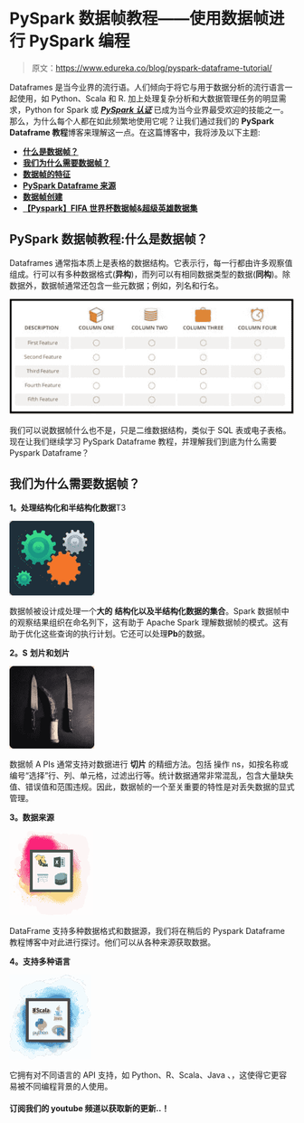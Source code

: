 # PySpark 数据帧教程——使用数据帧进行 PySpark 编程

> 原文：<https://www.edureka.co/blog/pyspark-dataframe-tutorial/>

Dataframes 是当今业界的流行语。人们倾向于将它与用于数据分析的流行语言一起使用，如 Python、Scala 和 R. 加上处理复杂分析和大数据管理任务的明显需求，Python for Spark 或 ***[PySpark 认证](https://www.edureka.co/pyspark-certification-training)*** 已成为当今业界最受欢迎的技能之一。那么，为什么每个人都在如此频繁地使用它呢？让我们通过我们的 **PySpark Dataframe 教程**博客来理解这一点。在这篇博客中，我将涉及以下主题:

*   [**什么是数据帧？**](#what)
*   [**我们为什么需要数据帧？**](#why)
*   [**数据帧的特征**](#features)
*   [**PySpark Dataframe 来源**](#sources)
*   [**数据帧创建**](#creation)
*   [**【Pyspark】FIFA 世界杯数据帧&超级英雄数据集**](#fifa)

## **PySpark 数据帧教程:什么是数据帧？**

Dataframes 通常指本质上是表格的数据结构。它表示行，每一行都由许多观察值组成。行可以有多种数据格式(**异构**)，而列可以有相同数据类型的数据(**同构**)。除数据外，数据帧通常还包含一些元数据；例如，列名和行名。

![Dataframe-Pyspark-Dataframe-Tutorial](img/69658703b15ed6c7712e26f71f0801b3.png)

我们可以说数据帧什么也不是，只是二维数据结构，类似于 SQL 表或电子表格。现在让我们继续学习 PySpark Dataframe 教程，并理解我们到底为什么需要 Pyspark Dataframe？

## **我们为什么需要数据帧？**

**1。处理结构化和半结构化数据**T3

![Processing- Pyspark-Dataframe-Tutorial](img/a2b30adea79c6456df22b64362533b63.png)

数据帧被设计成处理一个**大的** **结构化以及半结构化数据的集合**。Spark 数据帧中的观察结果组织在命名列下，这有助于 Apache Spark 理解数据帧的模式。这有助于优化这些查询的执行计划。它还可以处理**Pb**的数据。

**2。S** **划片和划片**

![Slicing-Pyspark-Dataframe-Tutorial](img/715b382af7f4b5776e51ace8c65c189b.png)

数据帧 A PIs 通常支持对数据进行 **切片** 的精细方法。包括 操作 ns，如按名称或编号“选择”行、列、单元格，过滤出行等。统计数据通常非常混乱，包含大量缺失值、错误值和范围违规。因此，数据帧的一个至关重要的特性是对丢失数据的显式管理。

**3。数据来源**

![Data Sources - Pyspark Dataframe Tutorial](img/9e2e02c183573f8c1e98d4880d800e3b.png)

DataFrame 支持多种数据格式和数据源，我们将在稍后的 Pyspark Dataframe 教程博客中对此进行探讨。他们可以从各种来源获取数据。

**4。支持多种语言**

![](img/0cae0e4fb9e22920cc72eabcb5fa0680.png)

它拥有对不同语言的 API 支持，如 Python、R、Scala、Java 、，这使得它更容易被不同编程背景的人使用。

#### 订阅我们的 youtube 频道以获取新的更新..！